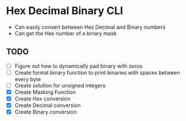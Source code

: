 # Hex Decimal Binary CLI

- Can easily convert between Hex Decimal and Binary numbers
- Can get the Hex number of a binary mask

## TODO
- [ ] Figure out how to dynamically pad binary with zeros
- [ ] Create format binary function to print binaries with spaces between every byte
- [ ] Create solution for unsigned integers
- [X] Create Masking Function
- [X] Create Hex conversion
- [X] Create Decimal conversion
- [X] Create Binary conversion
